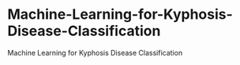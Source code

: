 # Machine-Learning-for-Kyphosis-Disease-Classification
Machine Learning for Kyphosis Disease Classification
